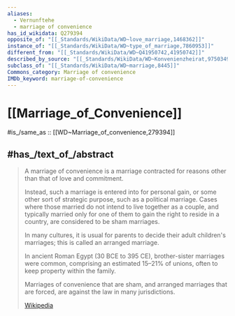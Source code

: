 ```yaml
---
aliases:
  - Vernunftehe
  - marriage of convenience
has_id_wikidata: Q279394
opposite_of: "[[_Standards/WikiData/WD~love_marriage,1468362]]"
instance_of: "[[_Standards/WikiData/WD~type_of_marriage,7860953]]"
different_from: "[[_Standards/WikiData/WD~Q41950742,41950742]]"
described_by_source: "[[_Standards/WikiData/WD~Konvenienzheirat,97503490]]"
subclass_of: "[[_Standards/WikiData/WD~marriage,8445]]"
Commons_category: Marriage of convenience
IMDb_keyword: marriage-of-convenience
---
```


# [[Marriage_of_Convenience]] 

#is_/same_as :: [[WD~Marriage_of_convenience,279394]] 

## #has_/text_of_/abstract 

> A marriage of convenience  is a marriage contracted 
> for reasons other than that of love and commitment. 
> 
> Instead, such a marriage is entered into for personal gain, 
> or some other sort of strategic purpose, such as a political marriage. 
> Cases where those married do not intend to live together as a couple, 
> and typically married only for one of them to gain the right to reside in a country, 
> are considered to be sham marriages. 
> 
> In many cultures, it is usual for parents to decide their adult children's marriages; 
> this is called an arranged marriage.
>
> In ancient Roman Egypt (30 BCE to 395 CE), brother-sister marriages were common, 
> comprising an estimated 15–21% of unions, often to keep property within the family.
>
> Marriages of convenience that are sham, and arranged marriages that are forced, 
> are against the law in many jurisdictions.
>
> [Wikipedia](https://en.wikipedia.org/wiki/Marriage%20of%20convenience) 

